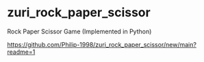 # zuri_rock_paper_scissor
Rock Paper Scissor Game (Implemented in Python)

https://github.com/Philip-1998/zuri_rock_paper_scissor/new/main?readme=1
